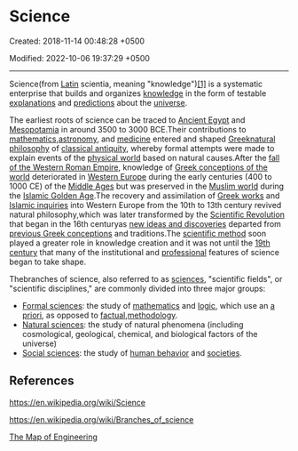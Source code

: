 # Science

Created: 2018-11-14 00:48:28 +0500

Modified: 2022-10-06 19:37:29 +0500

---

Science(from [Latin](https://en.wikipedia.org/wiki/Latin_language) scientia, meaning "knowledge")[[1]](https://en.wikipedia.org/wiki/Science#cite_note-1) is a systematic enterprise that builds and organizes [knowledge](https://en.wikipedia.org/wiki/Knowledge) in the form of testable [explanations](https://en.wikipedia.org/wiki/Explanation) and [predictions](https://en.wikipedia.org/wiki/Predictions) about the [universe](https://en.wikipedia.org/wiki/Universe).

The earliest roots of science can be traced to [Ancient Egypt](https://en.wikipedia.org/wiki/Ancient_Egypt) and [Mesopotamia](https://en.wikipedia.org/wiki/Mesopotamia) in around 3500 to 3000 BCE.Their contributions to [mathematics](https://en.wikipedia.org/wiki/Mathematics),[astronomy](https://en.wikipedia.org/wiki/Astronomy), and [medicine](https://en.wikipedia.org/wiki/Medicine) entered and shaped [Greek](https://en.wikipedia.org/wiki/Ancient_Greece)[natural philosophy](https://en.wikipedia.org/wiki/Natural_philosophy) of [classical antiquity](https://en.wikipedia.org/wiki/Classical_antiquity), whereby formal attempts were made to explain events of the [physical world](https://en.wikipedia.org/wiki/Universe) based on natural causes.After the [fall of the Western Roman Empire](https://en.wikipedia.org/wiki/Fall_of_the_Western_Roman_Empire), knowledge of [Greek conceptions of the world](https://en.wikipedia.org/wiki/History_of_science_in_classical_antiquity) deteriorated in [Western Europe](https://en.wikipedia.org/wiki/Western_Europe) during the early centuries (400 to 1000 CE) of the [Middle Ages](https://en.wikipedia.org/wiki/Middle_Ages) but was preserved in the [Muslim world](https://en.wikipedia.org/wiki/Muslim_world) during the [Islamic Golden Age](https://en.wikipedia.org/wiki/Islamic_Golden_Age).The recovery and assimilation of [Greek works](https://en.wikipedia.org/wiki/Ancient_Greek_literature) and [Islamic inquiries](https://en.wikipedia.org/wiki/Science_in_the_medieval_Islamic_world) into Western Europe from the 10th to 13th century revived natural philosophy,which was later transformed by the [Scientific Revolution](https://en.wikipedia.org/wiki/Scientific_Revolution) that began in the 16th centuryas [new ideas and discoveries](https://en.wikipedia.org/wiki/Scientific_Revolution#New_ideas) departed from [previous Greek conceptions](https://en.wikipedia.org/wiki/Scientific_Revolution#Ancient_and_medieval_background) and traditions.The [scientific method](https://en.wikipedia.org/wiki/Scientific_method) soon played a greater role in knowledge creation and it was not until the [19th century](https://en.wikipedia.org/wiki/19th_century_in_science) that many of the institutional and [professional](https://en.wikipedia.org/wiki/Scientist) features of science began to take shape.

Thebranches of science, also referred to as [sciences](https://en.wikipedia.org/wiki/Science), "scientific fields", or "scientific disciplines," are commonly divided into three major groups:

- [Formal sciences](https://en.wikipedia.org/wiki/Formal_science): the study of [mathematics](https://en.wikipedia.org/wiki/Mathematics) and [logic](https://en.wikipedia.org/wiki/Logic), which use an [a priori](https://en.wikipedia.org/wiki/A_priori_and_a_posteriori), as opposed to [factual](https://en.wikipedia.org/wiki/Fact),[methodology](https://en.wikipedia.org/wiki/Methodology).
- [Natural sciences](https://en.wikipedia.org/wiki/Natural_science): the study of natural phenomena (including cosmological, geological, chemical, and biological factors of the universe)
- [Social sciences](https://en.wikipedia.org/wiki/Social_science): the study of [human behavior](https://en.wikipedia.org/wiki/Human_behavior) and [societies](https://en.wikipedia.org/wiki/Society).

## References

<https://en.wikipedia.org/wiki/Science>

<https://en.wikipedia.org/wiki/Branches_of_science>

[The Map of Engineering](https://youtu.be/pQgxiQAMTTo)

